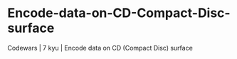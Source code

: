 # Encode-data-on-CD-Compact-Disc-surface
Codewars | 7 kyu | Encode data on CD (Compact Disc) surface
